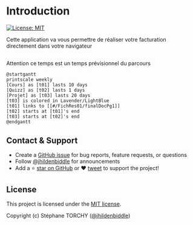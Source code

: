 # Introduction

[![License: MIT](https://img.shields.io/badge/License-MIT-yellow.svg?style=flat-square)](https://github.com/jhildenbiddle/docsify-themeable/blob/master/LICENSE)

Cette application va vous permettre de réaliser votre facturation directement dans votre navigateur


## 

Attention ce temps est un temps prévisionnel du parcours

```plantuml
@startgantt
printscale weekly
[Cours] as [t01] lasts 10 days
[Quizz] as [t02] lasts 1 days
[Projet] as [t03] lasts 20 days
[t03] is colored in Lavender/LightBlue
[t01] links to [[#/FichRes01/finalDocPg1]]
[t02] starts at [t01]'s end
[t03] starts at [t02]'s end
@endgantt
```

## Contact & Support

- Create a [GitHub issue](https://github.com/jhildenbiddle/docsify-themeable/issues) for bug reports, feature requests, or questions
- Follow [@jhildenbiddle](https://twitter.com/jhildenbiddle) for announcements
- Add a ⭐️ [star on GitHub](https://github.com/jhildenbiddle/docsify-themeable) or ❤️ [tweet](https://twitter.com/intent/tweet?url=https%3A%2F%2Fgithub.com%2Fjhildenbiddle%2Fdocsify-themeable&hashtags=css,developers,frontend,javascript) to support the project!


## License

This project is licensed under the [MIT license](https://github.com/jhildenbiddle/docsify-themeable/blob/master/LICENSE).

Copyright (c) Stéphane TORCHY ([@jhildenbiddle](https://twitter.com/jhildenbiddle))

<!-- GitHub Buttons -->
<script async defer src="https://buttons.github.io/buttons.js"></script>

